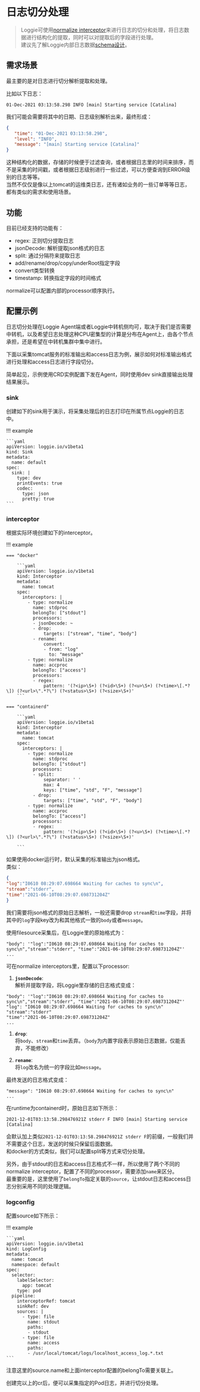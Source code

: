 # 日志切分处理
> Loggie可使用[normalize interceptor](../../reference/pipelines/interceptor/normalize.md)来进行日志的切分和处理，将日志数据进行结构化的提取，同时可以对提取后的字段进行处理。  
> 建议先了解Loggie内部日志数据[schema设计](../architecture/schema.md)。  

## 需求场景

最主要的是对日志进行切分解析提取和处理。  

比如以下日志：

```
01-Dec-2021 03:13:58.298 INFO [main] Starting service [Catalina]
```

我们可能会需要将其中的日期、日志级别解析出来，最终形成：

```json
{
   "time": "01-Dec-2021 03:13:58.298",
   "level": "INFO",
   "message": "[main] Starting service [Catalina]"
}
```

这种结构化的数据，存储的时候便于过滤查询，或者根据日志里的时间来排序，而不是采集的时间戳，或者根据日志级别进行一些过滤，可以方便查询到ERROR级别的日志等等。  
当然不仅仅是像以上tomcat的运维类日志，还有诸如业务的一些订单等等日志，都有类似的需求和使用场景。  

## 功能
目前已经支持的功能有：

- regex: 正则切分提取日志
- jsonDecode: 解析提取json格式的日志
- split: 通过分隔符来提取日志
- add/rename/drop/copy/underRoot指定字段
- convert类型转换
- timestamp: 转换指定字段的时间格式

normalize可以配置内部的processor顺序执行。

## 配置示例

日志切分处理在Loggie Agent端或者Loggie中转机侧均可，取决于我们是否需要中转机，以及希望日志处理这种CPU密集型的计算是分布在Agent上，由各个节点承担，还是希望在中转机集群中集中进行。  

下面以采集tomcat服务的标准输出和access日志为例，展示如何对标准输出格式进行处理和access日志进行字段切分。  
  
简单起见，示例使用CRD实例配置下发在Agent，同时使用dev sink直接输出处理结果展示。

### sink
创建如下的sink用于演示，将采集处理后的日志打印在所属节点Loggie的日志中。  

!!! example

    ```yaml
    apiVersion: loggie.io/v1beta1
    kind: Sink
    metadata:
      name: default
    spec:
      sink: |
        type: dev
        printEvents: true
        codec:
          type: json
          pretty: true
    ```

### interceptor
根据实际环境创建如下的interceptor。  

!!! example

    === "docker"

        ```yaml
        apiVersion: loggie.io/v1beta1
        kind: Interceptor
        metadata:
          name: tomcat
        spec:
          interceptors: |
            - type: normalize
              name: stdproc
              belongTo: ["stdout"]
              processors:
              - jsonDecode: ~
              - drop:
                  targets: ["stream", "time", "body"]
              - rename:
                  convert:
                  - from: "log"
                    to: "message"
            - type: normalize
              name: accproc
              belongTo: ["access"]
              processors:
              - regex:
                  pattern: '(?<ip>\S+) (?<id>\S+) (?<u>\S+) (?<time>\[.*?\]) (?<url>\".*?\") (?<status>\S+) (?<size>\S+)'
        ```

    === "containerd"

        ```yaml
        apiVersion: loggie.io/v1beta1
        kind: Interceptor
        metadata:
          name: tomcat
        spec:
          interceptors: |
            - type: normalize
              name: stdproc
              belongTo: ["stdout"]
              processors:
              - split:
                  separator: ' '
                  max: 4
                  keys: ["time", "std", "F", "message"]
              - drop:
                  targets: ["time", "std", "F", "body"]
            - type: normalize
              name: accproc
              belongTo: ["access"]
              processors:
              - regex:
                  pattern: '(?<ip>\S+) (?<id>\S+) (?<u>\S+) (?<time>\[.*?\]) (?<url>\".*?\") (?<status>\S+) (?<size>\S+)'

        ```

如果使用docker运行时，默认采集的标准输出为json格式。  
类似：
```json
{
"log":"I0610 08:29:07.698664 Waiting for caches to sync\n",
"stream":"stderr", 
"time":"2021-06-10T08:29:07.698731204Z"
}
```
我们需要将json格式的原始日志解析，一般还需要drop `stream`和`time`字段，并将其中的`log`字段key改为和其他格式一致的`body`或者`message`。  

使用filesource采集后，在Loggie里的原始格式为：
```
"body": '"log":"I0610 08:29:07.698664 Waiting for caches to sync\n","stream":"stderr", "time":"2021-06-10T08:29:07.698731204Z"'
...
```

可在normalize interceptors里，配置以下processor:  

1. **`jsonDecode`**:  
解析并提取字段，将Loggie里存储的日志格式变成：
```
"body": '"log":"I0610 08:29:07.698664 Waiting for caches to sync\n","stream":"stderr", "time":"2021-06-10T08:29:07.698731204Z"'
"log": "I0610 08:29:07.698664 Waiting for caches to sync\n"
"stream":"stderr"
"time":"2021-06-10T08:29:07.698731204Z"
...
```

1. **`drop`**:  
将`body`、`stream`和`time`丢弃。（`body`为内置字段表示原始日志数据，仅能丢弃，不能修改）

3. **`rename`**:  
将`log`改名为统一的字段比如`message`。 
 
最终发送的日志格式变成：  
```
"message": "I0610 08:29:07.698664 Waiting for caches to sync\n"
...
```


在runtime为containerd时，原始日志如下所示：

```
2021-12-01T03:13:58.298476921Z stderr F INFO [main] Starting service [Catalina]
```

会默认加上类似`2021-12-01T03:13:58.298476921Z stderr F`的前缀，一般我们并不需要这个日志，发送的时候只保留后面数据。  
和docker的方式类似，我们可以配置split等方式来切分处理。  

另外，由于stdout的日志和access日志格式不一样，所以使用了两个不同的normalize interceptor，配置了不同的processor，需要添加`name`来区分。  
最重要的是，这里使用了`belongTo`指定关联的`source`，让stdout日志和access日志分别采用不同的处理逻辑。  

### logconfig
配置source如下所示：

!!! example

    ```yaml
    apiVersion: loggie.io/v1beta1
    kind: LogConfig
    metadata:
      name: tomcat
      namespace: default
    spec:
      selector:
        labelSelector:
          app: tomcat
        type: pod
      pipeline:
        interceptorRef: tomcat
        sinkRef: dev
        sources: |
          - type: file
            name: stdout
            paths:
            - stdout
          - type: file
            name: access
            paths:
            - /usr/local/tomcat/logs/localhost_access_log.*.txt
    ```

注意这里的source.name和上面interceptor配置的belongTo需要关联上。  

创建完以上的cr后，便可以采集指定的Pod日志，并进行切分处理。  




